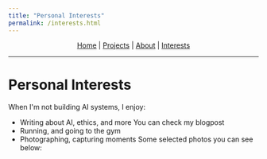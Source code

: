 ```yaml
---
title: "Personal Interests"
permalink: /interests.html
---
```


<style>
/* Shrink header height and font size */
.page-header {
  padding: 1rem 1.5rem;
}
.project-name {
  font-size: 1.5rem;
}
.project-tagline {
  font-size: 0.9rem;
}
</style>

<link rel="stylesheet" href="/assets/css/style.css">

<p align="center" style="margin-top: 0.5rem; margin-bottom: 0.5rem; line-height: 1.2;">
  <a href="/index.html">Home</a> |
  <a href="/projects.html">Projects</a> |
  <a href="/about.html">About</a> |
  <a href="/">Interests</a>
</p>

---

#  Personal Interests

When I'm not building AI systems, I enjoy:


-  Writing about AI, ethics, and more
    You can check my blogpost
-  Running, and going to the gym
-  Photographing, capturing moments
    Some selected photos you can see below:
